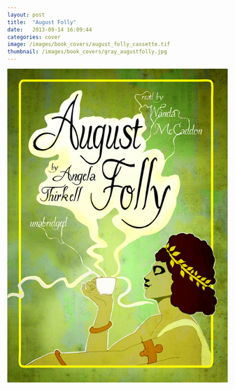 ```yaml
---
layout: post
title:  "August Folly"
date:   2013-09-14 16:09:44
categories: cover
image: /images/book_covers/august_folly_cassette.tif 
thumbnail: /images/book_covers/gray_augustfolly.jpg
---
```

![August Folly][image]

[image]: /images/augustfolly.jpg "August Folly"
